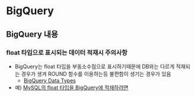 # BigQuery 
## BigQuery 내용 
### float 타입으로 표시되는 데이터 적재시 주의사항
- BigQuery는 float 타입을 부동소수점으로 표시하기때문에 DB와는 다르게 적재되는 경우가 생겨 ROUND 함수를 이용하는등 불편함이 생기는 경우가 있음
    -  [BigQuery Data Types](https://cloud.google.com/bigquery/docs/reference/standard-sql/data-types)
- 예) [MySQL의 float 타입을 BigQuery에 적재하려면](./MySQL_to_Bigquery.md)

